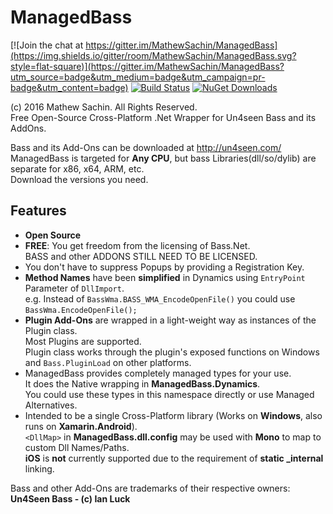 # ManagedBass

[![Join the chat at https://gitter.im/MathewSachin/ManagedBass](https://img.shields.io/gitter/room/MathewSachin/ManagedBass.svg?style=flat-square)](https://gitter.im/MathewSachin/ManagedBass?utm_source=badge&utm_medium=badge&utm_campaign=pr-badge&utm_content=badge)
[![Build Status](https://img.shields.io/appveyor/ci/MathewSachin/ManagedBass/master.svg?style=flat-square)](https://ci.appveyor.com/project/MathewSachin/ManagedBass)
[![NuGet Downloads](https://img.shields.io/nuget/dt/ManagedBass.svg?style=flat-square)](https://www.nuget.org/Packages/ManagedBass)

(c) 2016 Mathew Sachin. All Rights Reserved.  
Free Open-Source Cross-Platform .Net Wrapper for Un4seen Bass and its AddOns.

Bass and its Add-Ons can be downloaded at http://un4seen.com/  
ManagedBass is targeted for **Any CPU**, but bass Libraries(dll/so/dylib) are separate for x86, x64, ARM, etc.  
Download the versions you need.

Features
-----------------------------------------
* **Open Source**
* **FREE**: You get freedom from the licensing of Bass.Net.  
  BASS and other ADDONS STILL NEED TO BE LICENSED.
* You don't have to suppress Popups by providing a Registration Key.
* **Method Names** have been **simplified** in Dynamics using `EntryPoint` Parameter of `DllImport`.  
  e.g. Instead of `BassWma.BASS_WMA_EncodeOpenFile()` you could use `BassWma.EncodeOpenFile();`
* **Plugin Add-Ons** are wrapped in a light-weight way as instances of the Plugin class.  
  Most Plugins are supported.  
  Plugin class works through the plugin's exposed functions on Windows and `Bass.PluginLoad` on other platforms.
* ManagedBass provides completely managed types for your use.  
  It does the Native wrapping in **ManagedBass.Dynamics**.  
  You could use these types in this namespace directly or use Managed Alternatives.
* Intended to be a single Cross-Platform library (Works on **Windows**, also runs on **Xamarin.Android**).  
  `<DllMap>` in **ManagedBass.dll.config** may be used with **Mono** to map to custom Dll Names/Paths.  
  **iOS** is **not** currently supported due to the requirement of **static _internal** linking.

Bass and other Add-Ons are trademarks of their respective owners: **Un4Seen Bass - (c) Ian Luck**
